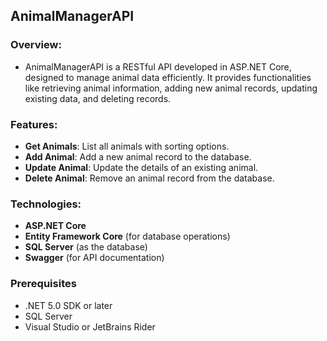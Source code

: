 ## AnimalManagerAPI

### Overview:
- AnimalManagerAPI is a RESTful API developed in ASP.NET Core, designed to manage animal data efficiently. It provides functionalities like retrieving animal information, adding new animal records, updating existing data, and deleting records.

### Features: 
- **Get Animals**: List all animals with sorting options.
- **Add Animal**: Add a new animal record to the database.
- **Update Animal**: Update the details of an existing animal.
- **Delete Animal**: Remove an animal record from the database.

### Technologies:
- **ASP.NET Core**
- **Entity Framework Core** (for database operations)
- **SQL Server** (as the database)
- **Swagger** (for API documentation)

### Prerequisites
- .NET 5.0 SDK or later
- SQL Server
- Visual Studio or JetBrains Rider
